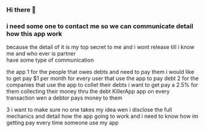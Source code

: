### Hi there 👋

<!--
**thedebtkiller/thedebtkiller** is a ✨ _special_ ✨ repository because its `README.md` (this file) appears on your GitHub profile.

Here are some ideas to get you started:

- 🔭 I’m currently working on ...
- 🌱 I’m currently learning ...
- 👯 I’m looking to collaborate on ...
- 🤔 I’m looking for help with ...
- 💬 Ask me about ...
- 📫 How to reach me: ...
- 😄 Pronouns: ...
- ⚡ Fun fact: ...
-->
### i need some one to contact me so we can communicate detail how this app work  
because the detail of it is my top secret
to me and i wont release till  i know  
me and who ever is partner  
have some type of communication
 
the app 1 for the people that owes debts and need to pay them i would like to get pay $1 per month for every user that use the app to pay debt 
2 for the companies that use the app  to collet their 
debts i want to get pay a 2.5% for them collecting their money  thru  the  debt KillerApp app  on every transaction wen a debtor
pays money to them

3 i want to make sure no one takes my idea 
wen i disclose the full mechanics and detail how the app going to work
and i need to know how im getting  pay 
every time someone use my app 
